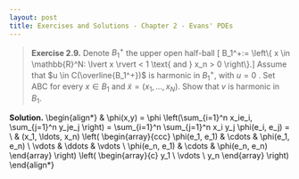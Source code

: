 ```yaml
---
layout: post
title: Exercises and Solutions - Chapter 2 - Evans' PDEs
---
```




> **Exercise 2.9.** Denote $B_1^+$ the upper open half-ball \[ B_1^+:= \left\\{ x \in \mathbb{R}^N: \lvert x \rvert < 1 \text{ and } x_n > 0 \right\\}.\] Assume that $u \in C(\overline{B_1^+})$ is harmonic in $B_1^+$, with $u = 0$ . Set ABC
for every $x \in B_1$ and $\widetilde{x} = (x_1,\ldots, x_N)$. Show that $v$ is harmonic in $B_1$.

**Solution.**
\begin{align*}
  & \phi(x,y) = \phi \left(\sum_{i=1}^n x_ie_i, \sum_{j=1}^n y_je_j \right)
  = \sum_{i=1}^n \sum_{j=1}^n x_i y_j \phi(e_i, e_j) = \\
  & (x_1, \ldots, x_n) \left( \begin{array}{ccc}
      \phi(e_1, e_1) & \cdots & \phi(e_1, e_n) \\
      \vdots & \ddots & \vdots \\
      \phi(e_n, e_1) & \cdots & \phi(e_n, e_n)
    \end{array} \right)
  \left( \begin{array}{c}
      y_1 \\
      \vdots \\
      y_n
    \end{array} \right)
\end{align*}
